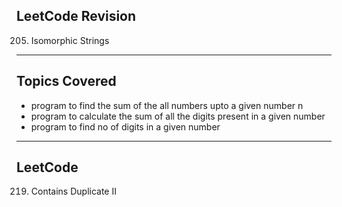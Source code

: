## LeetCode Revision

205. Isomorphic Strings

---

## Topics Covered

- program to find the sum of the all numbers upto a given number n
- program to calculate the sum of all the digits present in a given number
- program to find no of digits in a given number

---

## LeetCode

219. Contains Duplicate II
